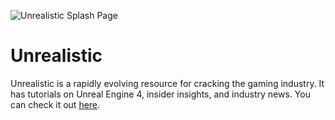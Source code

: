 ![Unrealistic Splash Page](https://i.imgur.com/oIXjvpL.png)

# Unrealistic

Unrealistic is a rapidly evolving resource for cracking the gaming industry. It has tutorials on Unreal Engine 4, insider insights, and industry news. You can check it out [here](https://unrealistic.dev).
